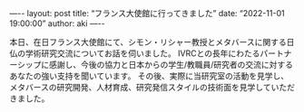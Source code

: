 —--
layout: post
title: “フランス大使館に行ってきました”
date: “2022-11-01 19:00:00”
author: aki
—--



本日、在日フランス大使館にて、シモン・リシャー教授とメタバースに関する日仏の学術研究交流についてお話を伺いました。  IVRCとの長年にわたるパートナーシップに感謝し、今後の協力と日本からの学生/教職員/研究者の交流に対するあなたの強い支持を聞いています。 その後、実際に当研究室の活動を見学し、メタバースの研究開発、人材育成、研究発信スタイルの技術面を見学していただきました。